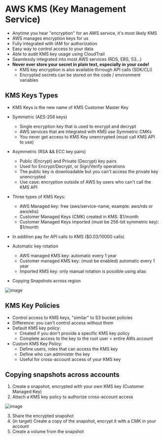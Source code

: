 
# AWS KMS (Key Management Service)
- Anytime you hear "encryption" for an AWS service, it's most likely KMS
- AWS manages encryption keys for us
- Fully integrated with IAM for authorization
- Easy way to control access to your data
- Able to audit KMS key usage using CloudTrail
- Seamlessly integrated into most AWS services (RDS, EBS, S3...)
- **Never ever store your secret in plain text, especially in your code!**
  - KMS key encryption is also available thrrough API calls (SDK/CLI)
  - Encrypted secrets can be stored on the code / environment variables

## KMS Keys Types
- KMS Keys is the new name of KMS Customer Master Key
- Symmetric (AES-256 keys)
  - Single encryption key that is used to encrypt and decrypt
  - AWS services that are integrated with KMS use Symmetric CMKs
  - You never get access to KMS Key unencrypted (must call KMS API to use)
- Asymmetric (RSA && ECC key pairs)
  - Public (Encrypt) and Private (Decrypt) key pairs
  - Used for Encrypt/Decrypt, or Sign/Verify operations
  - The public key is downloadable but you can't access the private key unencrypted
  - Use case: encryption outside of AWS by users who can't call the KMS API
 
 - Three types of KMS Keys:
   - AWS Managed key: free (aws/service-name, example: aws/rds or aws/ebs)
   - Customer Managed Keys (CMK) created in KMS: $1/month
   - Customer Managed Keys imported (must be 256-bit symmetric key): $1/month
- In addition pay for API calls to KMS ($0.03/10000 calls)
- Automatic key rotation
  - AWS managed KMS key: automatic every 1 year
  - Customer managed KMS key: (must be enabled) automatic every 1 year
  - Imported KMS key: only manual rotation is possible using alias

- Copying Snapshots across region

![image](https://user-images.githubusercontent.com/65948438/202118691-c15c4811-34a7-4a6a-b04a-d6535fa3c7f2.png)

## KMS Key Policies
- Control access to KMS keys, "similar" to S3 bucket policies
- Difference: you can't control access without them
- Default KMS key policy:
  - Created if you don't provide a specific KMS key policy
  - Complete access to the key to the root user = entire AWs account
- Custom KMS Key Policy:
  - Define users, roles that can access the KMS key
  - Define who can administer the key
  - Useful for cross-account access of your KMS key

## Copying snapshots across accounts
1. Create a snapshot, encrypted with your own KMS key (Customer Managed Key)
2. Attach a KMS key policy to authorize cross-account access

![image](https://user-images.githubusercontent.com/65948438/202123164-804eb94a-eb4f-44c3-a915-fdda2a150d40.png)

3. Share the encrypted snapshot
4. (in target) Create a copy of the snapshot, encrypt it with a CMK in your account
5. Create a volume from the snapshot

